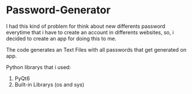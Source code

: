 # Password-Generator
I had this kind of problem for think about new differents password everytime that i have to create an account in differents websites, so, i decided to create an app for doing this to me.

The code generates an Text Files with all passwords that get generated on app.

Python librarys that i used:

1) PyQt6
2) Built-in Librarys (os and sys)


